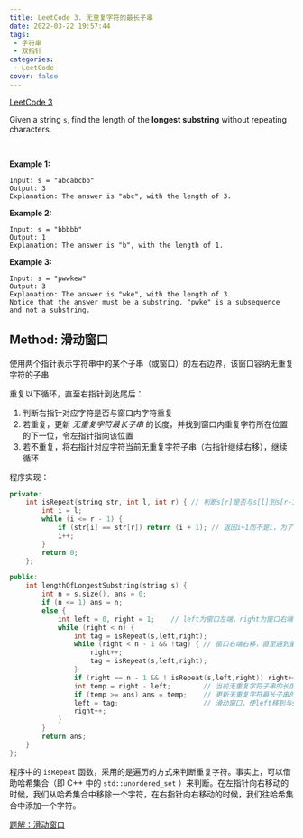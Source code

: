 ```yaml
---
title: LeetCode 3. 无重复字符的最长子串
date: 2022-03-22 19:57:44
tags:
 - 字符串
 - 双指针
categories:
 - LeetCode
cover: false
---
```


[LeetCode 3](https://leetcode-cn.com/problems/longest-substring-without-repeating-characters/)

Given a string `s`, find the length of the **longest substring** without repeating characters.

 

**Example 1:**

    Input: s = "abcabcbb"
    Output: 3
    Explanation: The answer is "abc", with the length of 3.


**Example 2:**

    Input: s = "bbbbb"
    Output: 1
    Explanation: The answer is "b", with the length of 1.


**Example 3:**

    Input: s = "pwwkew"
    Output: 3
    Explanation: The answer is "wke", with the length of 3.
    Notice that the answer must be a substring, "pwke" is a subsequence and not a substring.



## Method: 滑动窗口

使用两个指针表示字符串中的某个子串（或窗口）的左右边界，该窗口容纳无重复字符的子串

重复以下循环，直至右指针到达尾后：
1. 判断右指针对应字符是否与窗口内字符重复
2. 若重复，更新 *无重复字符最长子串* 的长度，并找到窗口内重复字符所在位置的下一位，令左指针指向该位置
3. 若不重复，将右指针对应字符当前无重复字符子串（右指针继续右移），继续循环

程序实现：
```cpp
private:
    int isRepeat(string str, int l, int r) { // 判断s[r]是否与s[l]到s[r-1]之间的字符重复，输出重复字符所在位置加1，或输出0
        int i = l;
        while (i <= r - 1) {
            if (str[i] == str[r]) return (i + 1); // 返回i+1而不是i，为了避免s[0]与s[r]相同时输出0
            i++;
        }
        return 0;
    };

public:
    int lengthOfLongestSubstring(string s) {
        int n = s.size(), ans = 0;
        if (n <= 1) ans = n;
        else {
            int left = 0, right = 1;    // left为窗口左端，right为窗口右端
            while (right < n) {
                int tag = isRepeat(s,left,right);
                while (right < n - 1 && !tag) { // 窗口右端右移，直至遇到重复字符
                    right++;
                    tag = isRepeat(s,left,right);
                }
                if (right == n - 1 && ! isRepeat(s,left,right)) right++;
                int temp = right - left;        // 当前无重复字符子串的长度
                if (temp >= ans) ans = temp;    // 更新无重复字符最长子串的长度
                left = tag;                     // 滑动窗口，使left移到与s[right]重复字符的下一位（即s[tag]）
                right++;
            }
        }
        return ans;
    }
};
```

程序中的 `isRepeat` 函数，采用的是遍历的方式来判断重复字符。事实上，可以借助哈希集合（即 C++ 中的 `std::unordered_set` ）来判断。在左指针向右移动的时候，我们从哈希集合中移除一个字符，在右指针向右移动的时候，我们往哈希集合中添加一个字符。

[题解：滑动窗口](https://leetcode-cn.com/problems/longest-substring-without-repeating-characters/solution/hua-dong-chuang-kou-by-powcai/)